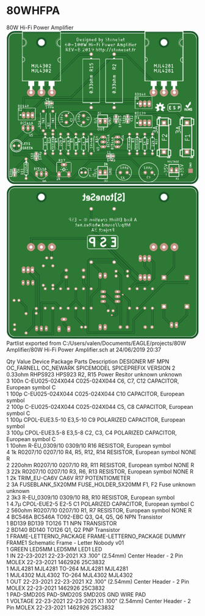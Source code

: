 # 80WHFPA
80W Hi-Fi Power Amplifier
<img src="https://github.com/xfmn/80WHFPA/blob/main/simulation_image_top.png">
<img src="https://github.com/xfmn/80WHFPA/blob/main/simulation_image_bottom.png">
Partlist exported from C:/Users/valen/Documents/EAGLE/projects/80W Amplifier/80W Hi-Fi Power Amplifier.sch at 24/06/2019 20:37

Qty Value                  Device                 Package            Parts            Description                          DESIGNER MF    MPN        OC_FARNELL OC_NEWARK SPICEMODEL SPICEPREFIX VERSION
2   0.33ohm                RHPS923                HPS923             R2, R15          Power Resitor                                                  unknown    unknown                                 
3   100n                   C-EU025-024X044        C025-024X044       C6, C7, C12      CAPACITOR, European symbol                                                                     C                  
1   100p                   C-EU025-024X044        C025-024X044       C10              CAPACITOR, European symbol                                                                                        
2   100p                   C-EU025-024X044        C025-024X044       C5, C8           CAPACITOR, European symbol                                                                     C                  
1   100µ                   CPOL-EUE3.5-10         E3,5-10            C9               POLARIZED CAPACITOR, European symbol                                                                              
3   100µ                   CPOL-EUE3.5-8          E3,5-8             C2, C3, C4       POLARIZED CAPACITOR, European symbol                                                           C                  
1   10ohm                  R-EU_0309/10           0309/10            R16              RESISTOR, European symbol                                                                                         
4   1k                     R0207/10               0207/10            R4, R5, R12, R14 RESISTOR, European symbol                                                           NONE       R                  
2   220ohm                 R0207/10               0207/10            R9, R11          RESISTOR, European symbol                                                           NONE       R                  
3   22k                    R0207/10               0207/10            R3, R6, R13      RESISTOR, European symbol                                                           NONE       R                  
1   2k                     TRIM_EU-CA6V           CA6V               R17              POTENTIOMETER                                                                                                     
2   3A                     FUSEBLANK_5X20MM       FUSE_HOLDER_5X20MM F1, F2           Fuse                                                           unknown    unknown                                 
2   3k3                    R-EU_0309/10           0309/10            R8, R10          RESISTOR, European symbol                                                                                         
1   4.7µ                   CPOL-EUE2-5            E2-5               C1               POLARIZED CAPACITOR, European symbol                                                           C                  
2   560ohm                 R0207/10               0207/10            R1, R7           RESISTOR, European symbol                                                           NONE       R                  
4   BC546A                 BC546A                 TO92-EBC           Q3, Q4, Q5, Q6   NPN Transistor                                                                                                    
1   BD139                  BD139                  TO126              T1               NPN TRANSISTOR                                                                                                    
2   BD140                  BD140                  TO126              Q1, Q2           PNP Transistor                                                                                                    
1   FRAME-LETTERNO_PACKAGE FRAME-LETTERNO_PACKAGE DUMMY              FRAME1           Schematic Frame - Letter             Nobody                                                                v01    
1   GREEN                  LED5MM                 LED5MM             LED1             LED                                                                                                               
1   IN                     22-23-2021             22-23-2021         X3               .100" (2.54mm) Center Header - 2 Pin          MOLEX 22-23-2021 1462926    25C3832                                 
1   MJL4281                MJL4281                TO-264             MJL4281          MJL4281                                                                                                           
1   MJL4302                MJL4302                TO-264             MJL4302          MJL4302                                                                                                           
1   OUT                    22-23-2021             22-23-2021         X2               .100" (2.54mm) Center Header - 2 Pin          MOLEX 22-23-2021 1462926    25C3832                                 
1   PAD-SMD20S             PAD-SMD20S             SMD20S             GND              WIRE PAD                                                                                                          
1   VOLTAGE                22-23-2021             22-23-2021         X1               .100" (2.54mm) Center Header - 2 Pin          MOLEX 22-23-2021 1462926    25C3832                                 
